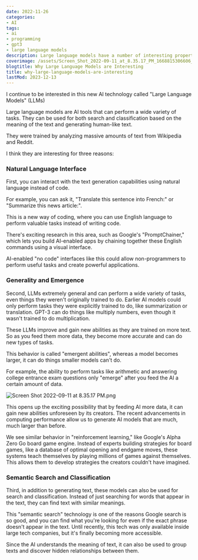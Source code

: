 ```yaml
---
date: 2022-11-26
categories:
- AI
tags:
- ai
- programming
- gpt3
- large language models
description: Large language models have a number of interesting properties
coverimage: /assets/Screen_Shot_2022-09-11_at_8.35.17_PM_1668815306606_0.png
blogtitle: Why Large Language Models are Interesting
title: why-large-language-models-are-interesting
lastMod: 2023-12-13
---
```

I continue to be interested in this new AI technology called "Large Language Models" (LLMs)

Large language models are AI tools that can perform a wide variety of tasks. They can be used for both search and classification based on the meaning of the text and generating human-like text.

They were trained by analyzing massive amounts of text from Wikipedia and Reddit.

I think they are interesting for three reasons:

### Natural Language Interface


First, you can interact with the text generation capabilities using natural language instead of code.

For example, you can ask it, "Translate this sentence into French:" or "Summarize this news article:".

This is a new way of coding, where you can use English language to perform valuable tasks instead of writing code.

There's exciting research in this area, such as Google's "PromptChainer," which lets you build AI-enabled apps by chaining together these English commands using a visual interface.

AI-enabled "no code" interfaces like this could allow non-programmers to perform useful tasks and create powerful applications.

### Generality and Emergence


Second, LLMs extremely general and can perform a wide variety of tasks, even things they weren't originally trained to do. Earlier AI models could only perform tasks they were explicitly trained to do, like summarization or translation. GPT-3 can do things like multiply numbers, even though it wasn't trained to do multiplication.

These LLMs improve and gain new abilities as they are trained on more text. So as you feed them more data, they become more accurate and can do new types of tasks.

This behavior is called "emergent abilities", whereas a model becomes larger, it can do things smaller models can't do.

For example, the ability to perform tasks like arithmetic and answering college entrance exam questions only "emerge" after you feed the AI a certain amount of data.

![Screen Shot 2022-09-11 at 8.35.17 PM.png](/assets/Screen_Shot_2022-09-11_at_8.35.17_PM_1668815306606_0.png)

This opens up the exciting possibility that by feeding AI more data, it can gain new abilities unforeseen by its creators. The recent advancements in computing performance allow us to generate AI models that are much, much larger than before.

We see similar behavior in "reinforcement learning," like Google's Alpha Zero Go board game engine. Instead of experts building strategies for board games, like a database of optimal opening and endgame moves, these systems teach themselves by playing millions of games against themselves. This allows them to develop strategies the creators couldn't have imagined.

### Semantic Search and Classification


Third, in addition to generating text, these models can also be used for search and classification. Instead of just searching for words that appear in the text, they can find text with similar meanings.

This "semantic search" technology is one of the reasons Google search is so good, and you can find what you're looking for even if the exact phrase doesn't appear in the text. Until recently, this tech was only available inside large tech companies, but it's finally becoming more accessible.

Since the AI understands the meaning of text, it can also be used to group texts and discover hidden relationships between them.


